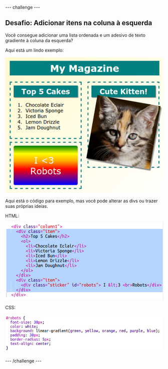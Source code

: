 \--- challenge \---

## Desafio: Adicionar itens na coluna à esquerda

Você consegue adicionar uma lista ordenada e um adesivo de texto gradiente à coluna da esquerda?

Aqui está um lindo exemplo:

![screenshot](images/magazine-challenge1-example.png)

Aqui está o código para exemplo, mas você pode alterar as divs ou trazer suas próprias ideias.

HTML:

![screenshot](images/magazine-challenge1.png)

CSS:

![screenshot](images/magazine-challenge1-style.png)

\--- /challenge \---